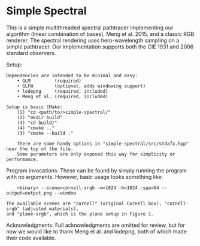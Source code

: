 # Simple Spectral

This is a simple multithreaded spectral pathtracer implementing our algorithm (linear combination of
bases), Meng et al. 2015, and a classic RGB renderer.  The spectral rendering uses hero-wavelength
sampling on a simple pathtracer.  Our implementation supports both the CIE 1931 and 2006 standard
observers.

Setup:

	Dependencies are intended to be minimal and easy:
		• GLM         (required)
		• GLFW        (optional, adds windowing support)
		• lodepng     (required, included)
		• Meng et al. (required, included)

	Setup is basic CMake:
		(1) "cd <path/to/>simple-spectral/"
		(2) "mkdir build"
		(3) "cd build/"
		(4) "cmake .."
		(3) "cmake --build ."

		There are some handy options in "simple-spectral/src/stdafx.hpp" near the top of the file.
		Some parameters are only exposed this way for simplicity or performance.

Program invocations:
	These can be found by simply running the program with no arguments.  However, basic usage looks
	something like:

		<binary> --scene=cornell-srgb -w=1024 -h=1024 -spp=64 --output=output.png --window

	The available scenes are "cornell" (original Cornell box), "cornell-srgb" (adjusted materials),
	and "plane-srgb", which is the plane setup in Figure 1.

Acknowledgments:
	Full acknowledgments are omitted for review, but for now we would like to thank Meng et al. and
	lodepng, both of which made their code available.
